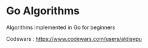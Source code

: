 # Go Algorithms
Algorithms implemented in Go for beginners

Codewars : https://www.codewars.com/users/aldisypu